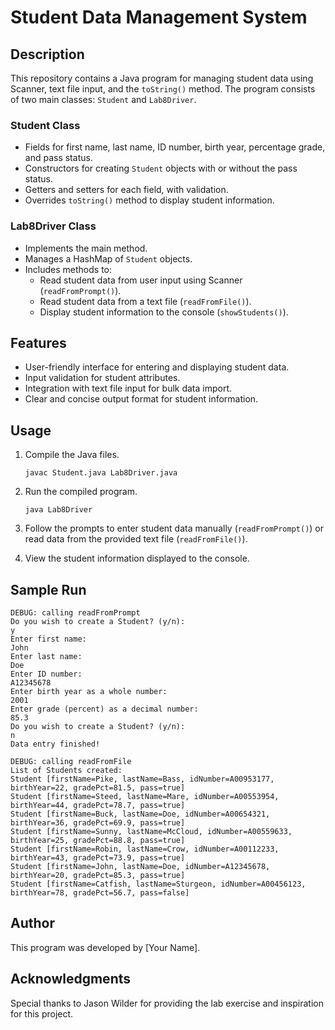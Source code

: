# Student Data Management System

## Description
This repository contains a Java program for managing student data using Scanner, text file input, and the `toString()` method. The program consists of two main classes: `Student` and `Lab8Driver`. 

### Student Class
- Fields for first name, last name, ID number, birth year, percentage grade, and pass status.
- Constructors for creating `Student` objects with or without the pass status.
- Getters and setters for each field, with validation.
- Overrides `toString()` method to display student information.

### Lab8Driver Class
- Implements the main method.
- Manages a HashMap of `Student` objects.
- Includes methods to:
  - Read student data from user input using Scanner (`readFromPrompt()`).
  - Read student data from a text file (`readFromFile()`).
  - Display student information to the console (`showStudents()`).

## Features
- User-friendly interface for entering and displaying student data.
- Input validation for student attributes.
- Integration with text file input for bulk data import.
- Clear and concise output format for student information.

## Usage
1. Compile the Java files.
   ```
   javac Student.java Lab8Driver.java
   ```

2. Run the compiled program.
   ```
   java Lab8Driver
   ```

3. Follow the prompts to enter student data manually (`readFromPrompt()`) or read data from the provided text file (`readFromFile()`).

4. View the student information displayed to the console.

## Sample Run
```
DEBUG: calling readFromPrompt
Do you wish to create a Student? (y/n):
y
Enter first name:
John
Enter last name:
Doe
Enter ID number:
A12345678
Enter birth year as a whole number:
2001
Enter grade (percent) as a decimal number:
85.3
Do you wish to create a Student? (y/n):
n
Data entry finished!

DEBUG: calling readFromFile
List of Students created:
Student [firstName=Pike, lastName=Bass, idNumber=A00953177, birthYear=22, gradePct=81.5, pass=true]
Student [firstName=Steed, lastName=Mare, idNumber=A00553954, birthYear=44, gradePct=78.7, pass=true]
Student [firstName=Buck, lastName=Doe, idNumber=A00654321, birthYear=36, gradePct=69.9, pass=true]
Student [firstName=Sunny, lastName=McCloud, idNumber=A00559633, birthYear=25, gradePct=88.8, pass=true]
Student [firstName=Robin, lastName=Crow, idNumber=A00112233, birthYear=43, gradePct=73.9, pass=true]
Student [firstName=John, lastName=Doe, idNumber=A12345678, birthYear=20, gradePct=85.3, pass=true]
Student [firstName=Catfish, lastName=Sturgeon, idNumber=A00456123, birthYear=78, gradePct=56.7, pass=false]
```

## Author
This program was developed by [Your Name].

## Acknowledgments
Special thanks to Jason Wilder for providing the lab exercise and inspiration for this project.
